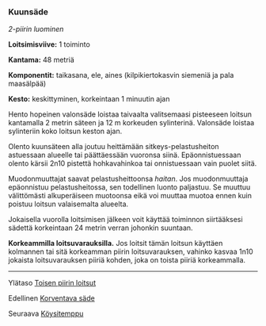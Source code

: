 ### Kuunsäde

*2-piirin luominen*

**Loitsimisviive:** 1 toiminto

**Kantama:** 48 metriä

**Komponentit:** taikasana, ele, aines (kilpikiertokasvin siemeniä ja pala maasälpää)

**Kesto:** keskittyminen, korkeintaan 1 minuutin ajan

Hento hopeinen valonsäde loistaa taivaalta valitsemaasi pisteeseen loitsun kantamalla 2 metrin säteen ja 12 m korkeuden sylinterinä. Valonsäde loistaa sylinteriin koko loitsun keston ajan.

Olento kuunsäteen alla joutuu heittämään sitkeys-pelastusheiton astuessaan alueelle tai päättäessään vuoronsa siinä. Epäonnistuessaan olento kärsii 2n10 pistettä hohkavahinkoa tai onnistuessaan vain puolet siitä.

Muodonmuuttajat saavat pelastusheittoonsa *haitan*. Jos muodonmuuttaja epäonnistuu pelastusheitossa, sen todellinen luonto paljastuu. Se muuttuu välittömästi alkuperäiseen muotoonsa eikä voi muuttaa muotoa ennen kuin poistuu loitsun valaisemalta alueelta.

Jokaisella vuorolla loitsimisen jälkeen voit käyttää toiminnon siirtääksesi sädettä korkeintaan 24 metrin verran johonkin suuntaan.

**Korkeammilla loitsuvarauksilla.** Jos loitsit tämän loitsun käyttäen kolmannen tai sitä korkeamman piirin loitsuvarauksen, vahinko kasvaa 1n10 jokaista loitsuvarauksen piiriä kohden, joka on toista piiriä korkeammalla.	

----

Ylätaso [Toisen piirin loitsut](2_piirin_loitsut.md)

Edellinen [Korventava säde](Korventava_säde.md)

Seuraava [Köysitemppu](Köysitemppu.md)

